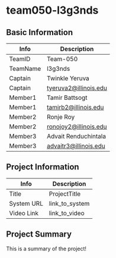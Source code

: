 # team050-l3g3nds

## Basic Information

|   Info      |        Description     |
| ----------- | ---------------------- |
| TeamID      |        Team-050        |
| TeamName    |         l3g3nds        |
| Captain     |       Twinkle Yeruva   |
| Captain     |  tyeruva2@illinois.edu |
| Member1     |       Tamir Battsogt   |
| Member1     |   tamirb2@illinois.edu |
| Member2     |        Ronje Roy       |
| Member2     |  ronojoy2@illinois.edu |
| Member3     |  Advait Renduchintala  |
| Member3     |  advaitr3@illinois.edu |

## Project Information

|   Info      |        Description     |
| ----------- | ---------------------- |
|   Title     |       ProjectTitle     |
| System URL  |      link_to_system    |
| Video Link  |      link_to_video     |

## Project Summary

This is a summary of the project!
